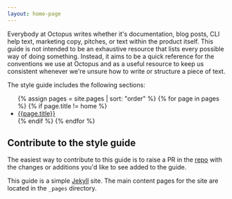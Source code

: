 ```yaml
---
layout: home-page
---
```


Everybody at Octopus writes whether it's documentation, blog posts, CLI help text, marketing copy, pitches, or text within the product itself. This guide is not intended to be an exhaustive resource that lists every possible way of doing something. Instead, it aims to be a quick reference for the conventions we use at Octopus and as a useful resource to keep us consistent whenever we're unsure how to write or structure a piece of text.

The style guide includes the following sections:

<ul>
{% assign pages = site.pages | sort: "order" %}
{% for page in pages %}
  {% if page.title != home %}
    <li>
      <a href="{{ page.url | prepend: site.baseurl }} ">{{page.title}}</a>
    </li>
  {% endif %}
{% endfor %}
</ul>

## Contribute to the style guide

The easiest way to contribute to this guide is to raise a PR in the [repo](https://github.com/OctopusDeploy/OctoStyle) with the changes or additions you'd like to see added to the guide.

This guide is a simple [Jekyll](https://jekyllrb.com/) site. The main content pages for the site are located in the `_pages` directory.